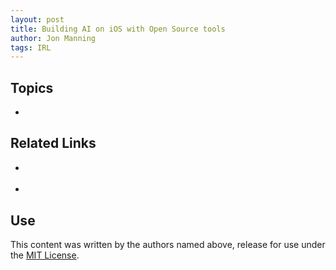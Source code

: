 ```yaml
---
layout: post
title: Building AI on iOS with Open Source tools
author: Jon Manning
tags: IRL
---
```




## Topics
 *

## Related Links
 * []()

 * []()

## Use
This content was written by the authors named above, release for use under the [MIT License](https://opensource.org/licenses/MIT).
